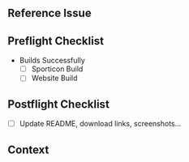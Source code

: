 <!--
Thanks for creating a Pull Request 😄 ! Before you submit, please read the following:
- By making a contribution, you agree to our Code Of Conduct.
-->

<!-- Provide a general summary of the changes in the title above -->

## Reference Issue
<!-- Paste the Issue link below -->

## Preflight Checklist
<!-- Remove items that do not apply. For completed items, change [ ] to [x]. -->
- Builds Successfully
  - [ ] Sporticon Build
  - [ ] Website Build

## Postflight Checklist
<!-- Remove items that do not apply. For completed items, change [ ] to [x]. -->
- [ ] Update README, download links, screenshots...

## Context
<!-- Is this related to any GitHub issue(s)? -->
